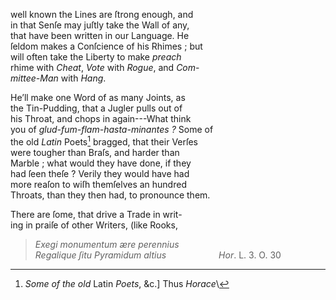 well known the Lines are ſtrong enough, and\
in that Senſe may juſtly take the Wall of any,\
that have been written in our Language.  He\
ſeldom makes a Conſcience of his Rhimes ; but\
will often take the Liberty to make *preach*\
rhime with *Cheat*, *Vote* with *Rogue*, and *Com*-\
*mittee-Man* with *Hang*.

   He’ll make one Word of as many Joints, as\
the Tin-Pudding, that a Jugler pulls out of\
his Throat, and chops in again---What think\
you of *glud-fum-flam-hasta-minantes ?*  Some of\
the old *Latin* Poets[^9] bragged, that their Verſes\
were tougher than Braſs, and harder than\
Marble ; what would they have done, if they\
had ſeen theſe ? Verily they would have had\
more reaſon to wiſh themſelves an hundred\
Throats, than they then had, to pronounce them.

   There are ſome, that drive a Trade in writ-\
ing in praiſe of other Writers, (like Rooks,

[^8]: [*footnote cont'd from prev. page*] ----*Quid deinde loquere*, Quirites,\
*Hoc puto non juſtum eſt, illud male, rectius illud*.      *Perſ*. S. 4.\

[^9]: *Some of the old* Latin *Poets*, &c.]  Thus *Horace*\

> *Exegi monumentum ære perennius*\
> *Regalique ſitu Pyramidum altius*      *Hor*. L. 3. O. 30
